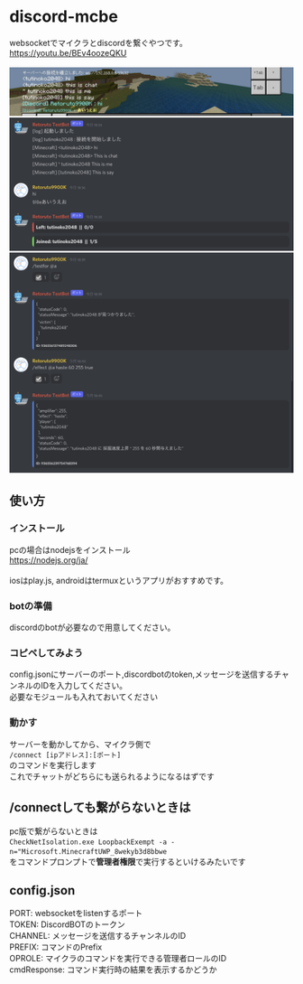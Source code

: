 # discord-mcbe
websocketでマイクラとdiscordを繋ぐやつです。<br>
https://youtu.be/BEv4oozeQKU<br>
<br>
![example2](docs/example2.jpeg)<br>
![example1](docs/example1.jpeg)<br>
![runCommand](docs/runCommand.jpeg)<br>

## 使い方
### インストール
pcの場合はnodejsをインストール<br>
https://nodejs.org/ja/<br>
<br>
iosはplay.js, androidはtermuxというアプリがおすすめです。<br>

### botの準備
discordのbotが必要なので用意してください。

### コピペしてみよう
config.jsonにサーバーのポート,discordbotのtoken,メッセージを送信するチャンネルのIDを入力してください。<br>
必要なモジュールも入れておいてください

### 動かす
サーバーを動かしてから、マイクラ側で<br>
```/connect [ipアドレス]:[ポート]```<br>
のコマンドを実行します<br>
これでチャットがどちらにも送られるようになるはずです

## /connectしても繋がらないときは
pc版で繋がらないときは<br>
```CheckNetIsolation.exe LoopbackExempt -a -n="Microsoft.MinecraftUWP_8wekyb3d8bbwe```<br>
をコマンドプロンプトで**管理者権限**で実行するといけるみたいです

## config.json
PORT: websocketをlistenするポート<br>
TOKEN: DiscordBOTのトークン<br>
CHANNEL: メッセージを送信するチャンネルのID<br>
PREFIX: コマンドのPrefix<br>
OPROLE: マイクラのコマンドを実行できる管理者ロールのID<br>
cmdResponse: コマンド実行時の結果を表示するかどうか<br>